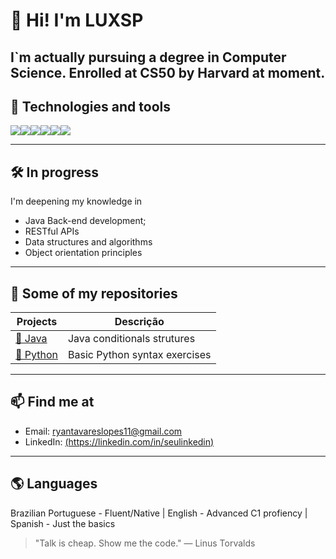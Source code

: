 # 👋 Hi! I'm LUXSP

I`m actually pursuing a degree in Computer Science.
Enrolled at CS50 by Harvard at moment.
---

## 🚀 Technologies and tools

<div style="display: flex; flex-wrap: wrap;">
  <img src="https://img.shields.io/badge/Java-ED8B00?style=for-the-badge&logo=java&logoColor=white"/>
  <img src="https://img.shields.io/badge/MySQL-00758F?style=for-the-badge&logo=mysql&logoColor=white"/>
  <img src="https://img.shields.io/badge/SQLServer-CC2927?style=for-the-badge&logo=microsoftsqlserver&logoColor=white"/>
  <img src="https://img.shields.io/badge/SQLServer-CC2927?style=for-the-badge&logo=microsoftsqlserver&logoColor=white"/>
  <img src="https://img.shields.io/badge/Python-3776AB?style=for-the-badge&logo=python&logoColor=white"/>
  <img src="https://img.shields.io/badge/C-00599C?style=for-the-badge&logo=c&logoColor=white"/>
</div>

---

## 🛠️ In progress

I'm deepening my knowledge in

- Java Back-end development;
- RESTful APIs
- Data structures and algorithms
- Object orientation principles

---

## 📂 Some of my repositories 

| Projects | Descrição |
|--------|-----------|
| [📁 Java]([https://github.com/seuusuario/NomeDoProjeto](https://github.com/LUXSP/Java2)) | Java conditionals strutures |
| [📁 Python]([https://github.com/seuusuario/OutroProjeto](https://github.com/LUXSP/Exerc-cios-Python)) | Basic Python syntax exercises |

---

## 📫 Find me at

- Email: ryantavareslopes11@gmail.com
- LinkedIn: [(https://linkedin.com/in/seulinkedin)](https://www.linkedin.com/in/ryan-tavares-lopes-44716022b/)

---

## 🌎 Languages
Brazilian Portuguese - Fluent/Native |
English - Advanced C1 profiency |
Spanish - Just the basics

> "Talk is cheap. Show me the code." — Linus Torvalds
